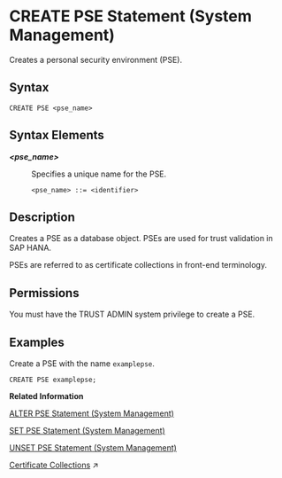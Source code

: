 <!-- loio4d80bf63fc374a7f99be94d8ce70a07a -->

# CREATE PSE Statement \(System Management\)

Creates a personal security environment \(PSE\).



## Syntax

```
CREATE PSE <pse_name>
```



## Syntax Elements


<dl>
<dt><b>

*<pse\_name\>*

</b></dt>
<dd>

Specifies a unique name for the PSE.

```
<pse_name> ::= <identifier>
```



</dd>
</dl>



## Description

Creates a PSE as a database object. PSEs are used for trust validation in SAP HANA.

PSEs are referred to as certificate collections in front-end terminology.



<a name="loio4d80bf63fc374a7f99be94d8ce70a07a__section_bgz_yvx_vcb"/>

## Permissions

You must have the TRUST ADMIN system privilege to create a PSE.



## Examples

Create a PSE with the name `examplepse`.

```
CREATE PSE examplepse;
```

**Related Information**  


[ALTER PSE Statement \(System Management\)](alter-pse-statement-system-management-9c22c6f.md "Modifies a PSE.")

[SET PSE Statement \(System Management\)](set-pse-statement-system-management-10fe807.md "Sets the purpose of a PSE.")

[UNSET PSE Statement \(System Management\)](unset-pse-statement-system-management-4082553.md "Removes the purpose for a PSE.")

[Certificate Collections](https://help.sap.com/viewer/a1317de16a1e41a6b0ff81849d80713c/2023_4_QRC/en-US/75d0cfec8e4f44c3a649d26e9cefa314.html "A certificate collection is a secure location where the public-key certificates of trusted communication partners or root certificates from trusted Certification Authorities are stored. Certificate collections are created and managed as database objects directly in the SAP HANA database.") :arrow_upper_right:

